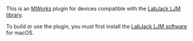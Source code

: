 This is an [MWorks](https://mworks.github.io/) plugin for devices compatible with the [LabJack LJM library](https://labjack.com/pages/support?doc=/software-driver/ljm-users-guide/).

To build or use the plugin, you must first install the [LabJack LJM software](https://labjack.com/pages/support?doc=/software-driver/installer-downloads/ljm-software-installers-t4-t7-digit/) for macOS.
